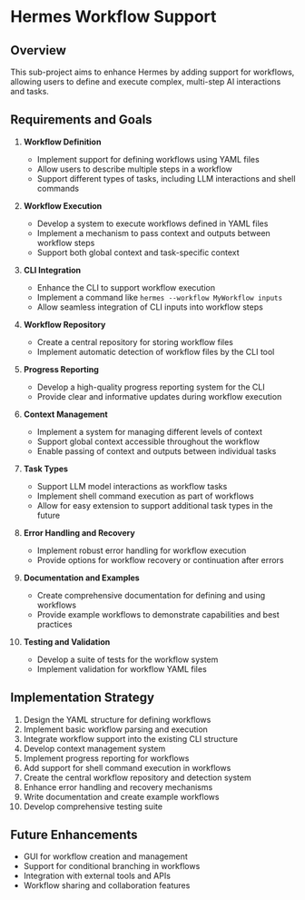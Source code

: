 # Hermes Workflow Support

## Overview
This sub-project aims to enhance Hermes by adding support for workflows, allowing users to define and execute complex, multi-step AI interactions and tasks.

## Requirements and Goals

1. **Workflow Definition**
   - Implement support for defining workflows using YAML files
   - Allow users to describe multiple steps in a workflow
   - Support different types of tasks, including LLM interactions and shell commands

2. **Workflow Execution**
   - Develop a system to execute workflows defined in YAML files
   - Implement a mechanism to pass context and outputs between workflow steps
   - Support both global context and task-specific context

3. **CLI Integration**
   - Enhance the CLI to support workflow execution
   - Implement a command like `hermes --workflow MyWorkflow inputs`
   - Allow seamless integration of CLI inputs into workflow steps

4. **Workflow Repository**
   - Create a central repository for storing workflow files
   - Implement automatic detection of workflow files by the CLI tool

5. **Progress Reporting**
   - Develop a high-quality progress reporting system for the CLI
   - Provide clear and informative updates during workflow execution

6. **Context Management**
   - Implement a system for managing different levels of context
   - Support global context accessible throughout the workflow
   - Enable passing of context and outputs between individual tasks

7. **Task Types**
   - Support LLM model interactions as workflow tasks
   - Implement shell command execution as part of workflows
   - Allow for easy extension to support additional task types in the future

8. **Error Handling and Recovery**
   - Implement robust error handling for workflow execution
   - Provide options for workflow recovery or continuation after errors

9. **Documentation and Examples**
   - Create comprehensive documentation for defining and using workflows
   - Provide example workflows to demonstrate capabilities and best practices

10. **Testing and Validation**
    - Develop a suite of tests for the workflow system
    - Implement validation for workflow YAML files

## Implementation Strategy

1. Design the YAML structure for defining workflows
2. Implement basic workflow parsing and execution
3. Integrate workflow support into the existing CLI structure
4. Develop context management system
5. Implement progress reporting for workflows
6. Add support for shell command execution in workflows
7. Create the central workflow repository and detection system
8. Enhance error handling and recovery mechanisms
9. Write documentation and create example workflows
10. Develop comprehensive testing suite

## Future Enhancements

- GUI for workflow creation and management
- Support for conditional branching in workflows
- Integration with external tools and APIs
- Workflow sharing and collaboration features
